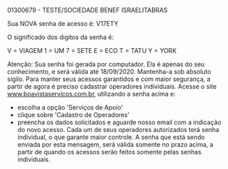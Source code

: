 01300679 - TESTE/SOCIEDADE BENEF ISRAELITABRAS

Sua NOVA senha de acesso é:   V17ETY

O significado dos digitos da senha é:

V = VIAGEM
1 = UM
7 = SETE
E = ECO
T = TATU
Y = YORK

Atenção:  Sua senha foi gerada por computador. Ela é apenas do seu
conhecimento, e será válida até 18/09/2020. Mantenha-a sob absoluto
sigilo. Para manter seus acessos garantidos e com maior segurança,
a partir de agora é preciso cadastrar operadores individuais. Acesse
o site www.boavistaservicos.com.br, utilizando a senha acima e:
  - escolha a opção 'Serviços de Apoio'
  - clique sobre 'Cadastro de Operadores'
  - preencha os dados solicitados e aguarde nosso email com a
    indicação do novo acesso.
Cada um de seus operadores autorizados terá senha individual, o que
garante maior controle. A senha que está sendo enviada por esta
mensagem, será válida somente no prazo acima, a partir de quando os
acessos serão feitos somente pelas senhas individuais.